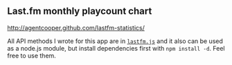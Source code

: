 ## Last.fm monthly playcount chart

http://agentcooper.github.com/lastfm-statistics/

All API methods I wrote for this app are in [```lastfm.js```](https://github.com/agentcooper/lastfm-statistics/blob/gh-pages/lastfm.js) and it also can be used as a node.js module, but install dependencies first with ```npm install -d```. Feel free to use them.